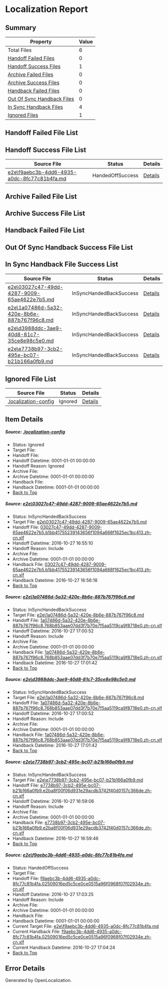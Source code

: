 # <a name='report-top'></a> Localization Report

## Summary
 Property | Value 
 -------- | ----- 
 Total Files | 6
[ Handoff Failed Files ](#handoff-failed-list)| 0
[ Handoff Success Files ](#handoff-success-list)| 1
[ Archive Failed Files ](#archive-failed-list)| 0
[ Archive Success Files ](#archive-success-list)| 0
[ Handback Failed Files ](#handback-failed-list)| 0
[ Out Of Sync Handback Files ](#outofsync-handback-success-list)| 0
[ In Sync Handback Files ](#insync-handback-success-list)| 4
[ Ignored Files ](#ignored-list)| 1

## <a name='handoff-failed-list'></a> Handoff Failed File List

## <a name='handoff-success-list'></a> Handoff Success File List
 Source File | Status | Details 
 ----------- | ------ | ------- 
 [e2e\f9aebc3b-4dd6-4935-a0dc-8fc77c81b4fa.md](https://github.com/OpenLocalizationTestOrg/ol-test0/blob/cd3544f19dc1071e0414c58e483e262a2882c351/e2e/f9aebc3b-4dd6-4935-a0dc-8fc77c81b4fa.md) | HandedOffSuccess | [Details](#6cb257874782379da5027eaa3da2397ad2a13a155)

## <a name='archive-failed-list'></a> Archive Failed File List

## <a name='archive-success-list'></a> Archive Success File List

## <a name='handback-failed-list'></a> Handback Failed File List

## <a name='outofsync-handback-success-list'></a> Out Of Sync Handback Success File List

## <a name='insync-handback-success-list'></a> In Sync Handback File Success List
 Source File | Status | Details 
 ----------- | ------ | ------- 
 [e2e\03027c47-49dd-4287-9009-65ae4622e7b5.md](https://github.com/OpenLocalizationTestOrg/ol-test0/blob/12d40399e40329c8ac0394fbd6f3524ef0caa937/e2e/03027c47-49dd-4287-9009-65ae4622e7b5.md) | InSyncHandedBackSuccess | [Details](#b5be80d43c5600bc378b01fb9169cf282365557f1)
 [e2e\1a07486d-5a32-420e-8b6e-887b767f96c8.md](https://github.com/OpenLocalizationTestOrg/ol-test0/blob/1398226ccf50aa6d62bacf1b163132ba786a8e23/e2e/1a07486d-5a32-420e-8b6e-887b767f96c8.md) | InSyncHandedBackSuccess | [Details](#2c1f2f537910132add5f3c2da63f73d4b710535b2)
 [e2e\d3988ddc-3ae9-40d8-81c7-35ce8e98c5e0.md](https://github.com/OpenLocalizationTestOrg/ol-test0/blob/cd3544f19dc1071e0414c58e483e262a2882c351/e2e/d3988ddc-3ae9-40d8-81c7-35ce8e98c5e0.md) | InSyncHandedBackSuccess | [Details](#2c1f2f537910132add5f3c2da63f73d4b710535b3)
 [e2e\e7738b97-3cb2-495e-bc07-b21b166a0fb9.md](https://github.com/OpenLocalizationTestOrg/ol-test0/blob/10875da2f493c1b615ab230278ccf50409415ae1/e2e/e7738b97-3cb2-495e-bc07-b21b166a0fb9.md) | InSyncHandedBackSuccess | [Details](#b614a32a9006336fbb567c6f33a847aca59b51054)

## <a name='ignored-list'></a> Ignored File List
 Source File | Status | Details 
 ----------- | ------ | ------- 
 [.localization-config](https://github.com/OpenLocalizationTestOrg/ol-test0/blob/cd3544f19dc1071e0414c58e483e262a2882c351/.localization-config) | Ignored | [Details](#c268a05ecaa7ec85942ed632c29928ee5bd6da8d0)

## Item Details
##### <a name='c268a05ecaa7ec85942ed632c29928ee5bd6da8d0'></a> Source: [.localization-config](https://github.com/OpenLocalizationTestOrg/ol-test0/blob/cd3544f19dc1071e0414c58e483e262a2882c351/.localization-config)
* Status: Ignored
* Target File: 
* Handoff File: 
* Handoff Datetime: 0001-01-01 00:00:00
* Handoff Reason: Ignored
* Archive File: 
* Archive Datetime: 0001-01-01 00:00:00
* Handback File: 
* Handback Datetime: 0001-01-01 00:00:00
* [Back to Top](#report-top)

##### <a name='b5be80d43c5600bc378b01fb9169cf282365557f1'></a> Source: [e2e\03027c47-49dd-4287-9009-65ae4622e7b5.md](https://github.com/OpenLocalizationTestOrg/ol-test0/blob/12d40399e40329c8ac0394fbd6f3524ef0caa937/e2e/03027c47-49dd-4287-9009-65ae4622e7b5.md)
* Status: InSyncHandedBackSuccess
* Target File: [e2e\03027c47-49dd-4287-9009-65ae4622e7b5.md](https://github.com/OpenLocalizationTestOrg/ol-test0-zhcn/blob/c93e5f1cb8b75166eafc191752f2f98b49be4757/e2e/03027c47-49dd-4287-9009-65ae4622e7b5.md)
* Handoff File: [03027c47-49dd-4287-9009-65ae4622e7b5.b1bb41755239143656f1094a668f1625ec1bc413.zh-cn.xlf](https://github.com/OpenLocalizationTestOrg/ol-test0-handoff/blob/4f0c16555bb7607dbc1065e66a1e1a8ea02726e5/ol-handoff/OpenLocalizationTestOrg/ol-test0-zhcn/shujia/ht/03027c47-49dd-4287-9009-65ae4622e7b5.b1bb41755239143656f1094a668f1625ec1bc413.zh-cn.xlf)
* Handoff Datetime: 2016-10-27 16:55:10
* Handoff Reason: Include
* Archive File: 
* Archive Datetime: 0001-01-01 00:00:00
* Handback File: [03027c47-49dd-4287-9009-65ae4622e7b5.b1bb41755239143656f1094a668f1625ec1bc413.zh-cn.xlf](https://github.com/OpenLocalizationTestOrg/ol-test0-handback/blob/cd0f796f0955d3e5cd1e8ee6539746cd49b75d8b/ol-handback/OpenLocalizationTestOrg/ol-test0-zhcn/shujia/ht/03027c47-49dd-4287-9009-65ae4622e7b5.b1bb41755239143656f1094a668f1625ec1bc413.zh-cn.xlf)
* Handback Datetime: 2016-10-27 16:56:18
* [Back to Top](#report-top)

##### <a name='2c1f2f537910132add5f3c2da63f73d4b710535b2'></a> Source: [e2e\1a07486d-5a32-420e-8b6e-887b767f96c8.md](https://github.com/OpenLocalizationTestOrg/ol-test0/blob/1398226ccf50aa6d62bacf1b163132ba786a8e23/e2e/1a07486d-5a32-420e-8b6e-887b767f96c8.md)
* Status: InSyncHandedBackSuccess
* Target File: [e2e\1a07486d-5a32-420e-8b6e-887b767f96c8.md](https://github.com/OpenLocalizationTestOrg/ol-test0-zhcn/blob/419e8a31547fe392dc71edabef846ca73bce06cb/e2e/1a07486d-5a32-420e-8b6e-887b767f96c8.md)
* Handoff File: [1a07486d-5a32-420e-8b6e-887b767f96c8.768b853aae07dd3f7b70e7f5aa5119ca9f8718e0.zh-cn.xlf](https://github.com/OpenLocalizationTestOrg/ol-test0-handoff/blob/dc25dd8745454810c770d5abc4253ed3d1956c28/ol-handoff/OpenLocalizationTestOrg/ol-test0-zhcn/shujia/ht/1a07486d-5a32-420e-8b6e-887b767f96c8.768b853aae07dd3f7b70e7f5aa5119ca9f8718e0.zh-cn.xlf)
* Handoff Datetime: 2016-10-27 17:00:52
* Handoff Reason: Include
* Archive File: 
* Archive Datetime: 0001-01-01 00:00:00
* Handback File: [1a07486d-5a32-420e-8b6e-887b767f96c8.768b853aae07dd3f7b70e7f5aa5119ca9f8718e0.zh-cn.xlf](https://github.com/OpenLocalizationTestOrg/ol-test0-handback/blob/4f595be755e783376008ca9d506cae47c66628ba/ol-handback/OpenLocalizationTestOrg/ol-test0-zhcn/shujia/ht/1a07486d-5a32-420e-8b6e-887b767f96c8.768b853aae07dd3f7b70e7f5aa5119ca9f8718e0.zh-cn.xlf)
* Handback Datetime: 2016-10-27 17:01:42
* [Back to Top](#report-top)

##### <a name='2c1f2f537910132add5f3c2da63f73d4b710535b3'></a> Source: [e2e\d3988ddc-3ae9-40d8-81c7-35ce8e98c5e0.md](https://github.com/OpenLocalizationTestOrg/ol-test0/blob/cd3544f19dc1071e0414c58e483e262a2882c351/e2e/d3988ddc-3ae9-40d8-81c7-35ce8e98c5e0.md)
* Status: InSyncHandedBackSuccess
* Target File: [e2e\1a07486d-5a32-420e-8b6e-887b767f96c8.md](https://github.com/OpenLocalizationTestOrg/ol-test0-zhcn/blob/419e8a31547fe392dc71edabef846ca73bce06cb/e2e/1a07486d-5a32-420e-8b6e-887b767f96c8.md)
* Handoff File: [1a07486d-5a32-420e-8b6e-887b767f96c8.768b853aae07dd3f7b70e7f5aa5119ca9f8718e0.zh-cn.xlf](https://github.com/OpenLocalizationTestOrg/ol-test0-handoff/blob/dc25dd8745454810c770d5abc4253ed3d1956c28/ol-handoff/OpenLocalizationTestOrg/ol-test0-zhcn/shujia/ht/1a07486d-5a32-420e-8b6e-887b767f96c8.768b853aae07dd3f7b70e7f5aa5119ca9f8718e0.zh-cn.xlf)
* Handoff Datetime: 2016-10-27 17:00:52
* Handoff Reason: Include
* Archive File: 
* Archive Datetime: 0001-01-01 00:00:00
* Handback File: [1a07486d-5a32-420e-8b6e-887b767f96c8.768b853aae07dd3f7b70e7f5aa5119ca9f8718e0.zh-cn.xlf](https://github.com/OpenLocalizationTestOrg/ol-test0-handback/blob/4f595be755e783376008ca9d506cae47c66628ba/ol-handback/OpenLocalizationTestOrg/ol-test0-zhcn/shujia/ht/1a07486d-5a32-420e-8b6e-887b767f96c8.768b853aae07dd3f7b70e7f5aa5119ca9f8718e0.zh-cn.xlf)
* Handback Datetime: 2016-10-27 17:01:42
* [Back to Top](#report-top)

##### <a name='b614a32a9006336fbb567c6f33a847aca59b51054'></a> Source: [e2e\e7738b97-3cb2-495e-bc07-b21b166a0fb9.md](https://github.com/OpenLocalizationTestOrg/ol-test0/blob/10875da2f493c1b615ab230278ccf50409415ae1/e2e/e7738b97-3cb2-495e-bc07-b21b166a0fb9.md)
* Status: InSyncHandedBackSuccess
* Target File: [e2e\e7738b97-3cb2-495e-bc07-b21b166a0fb9.md](https://github.com/OpenLocalizationTestOrg/ol-test0-zhcn/blob/af695474fdb870e72769efc0bac4f12294d50785/e2e/e7738b97-3cb2-495e-bc07-b21b166a0fb9.md)
* Handoff File: [e7738b97-3cb2-495e-bc07-b21b166a0fb9.e2ba8f00f06d931e29acdb3742f40d0157c366de.zh-cn.xlf](https://github.com/OpenLocalizationTestOrg/ol-test0-handoff/blob/d0325262a4b787cb2dba6b777853f5dd1f4668e7/ol-handoff/OpenLocalizationTestOrg/ol-test0-zhcn/shujia/ht/e7738b97-3cb2-495e-bc07-b21b166a0fb9.e2ba8f00f06d931e29acdb3742f40d0157c366de.zh-cn.xlf)
* Handoff Datetime: 2016-10-27 16:59:06
* Handoff Reason: Include
* Archive File: 
* Archive Datetime: 0001-01-01 00:00:00
* Handback File: [e7738b97-3cb2-495e-bc07-b21b166a0fb9.e2ba8f00f06d931e29acdb3742f40d0157c366de.zh-cn.xlf](https://github.com/OpenLocalizationTestOrg/ol-test0-handback/blob/170001264f0927fd2b1659909bf777c313dc2ae7/ol-handback/OpenLocalizationTestOrg/ol-test0-zhcn/shujia/ht/e7738b97-3cb2-495e-bc07-b21b166a0fb9.e2ba8f00f06d931e29acdb3742f40d0157c366de.zh-cn.xlf)
* Handback Datetime: 2016-10-27 16:59:46
* [Back to Top](#report-top)

##### <a name='6cb257874782379da5027eaa3da2397ad2a13a155'></a> Source: [e2e\f9aebc3b-4dd6-4935-a0dc-8fc77c81b4fa.md](https://github.com/OpenLocalizationTestOrg/ol-test0/blob/cd3544f19dc1071e0414c58e483e262a2882c351/e2e/f9aebc3b-4dd6-4935-a0dc-8fc77c81b4fa.md)
* Status: HandedOffSuccess
* Target File: 
* Handoff File: [f9aebc3b-4dd6-4935-a0dc-8fc77c81b4fa.02509016ed5c5ce0ce0515a96f0968f07f02934e.zh-cn.xlf](https://github.com/OpenLocalizationTestOrg/ol-test0-handoff/blob/cbba7f5c7751248115299114d09e54d19891d79b/ol-handoff/OpenLocalizationTestOrg/ol-test0-zhcn/shujia/ht/f9aebc3b-4dd6-4935-a0dc-8fc77c81b4fa.02509016ed5c5ce0ce0515a96f0968f07f02934e.zh-cn.xlf)
* Handoff Datetime: 2016-10-27 17:03:25
* Handoff Reason: Include
* Archive File: 
* Archive Datetime: 0001-01-01 00:00:00
* Handback File: 
* Handback Datetime: 0001-01-01 00:00:00
* Current Target File: [e2e\f9aebc3b-4dd6-4935-a0dc-8fc77c81b4fa.md](https://github.com/OpenLocalizationTestOrg/ol-test0-zhcn/blob/93bedd751be28a772e9ce6282910c9076d10706a/e2e/f9aebc3b-4dd6-4935-a0dc-8fc77c81b4fa.md)
* Current Handback File: [f9aebc3b-4dd6-4935-a0dc-8fc77c81b4fa.02509016ed5c5ce0ce0515a96f0968f07f02934e.zh-cn.xlf](https://github.com/OpenLocalizationTestOrg/ol-test0-handback/blob/62bd032ab1426c3aec2bf4bce74660dd34044c3c/ol-handback/OpenLocalizationTestOrg/ol-test0-zhcn/shujia/ht/f9aebc3b-4dd6-4935-a0dc-8fc77c81b4fa.02509016ed5c5ce0ce0515a96f0968f07f02934e.zh-cn.xlf)
* Current Handback Datetime: 2016-10-27 17:04:24
* [Back to Top](#report-top)


## Error Details

Generated by OpenLocalization.
